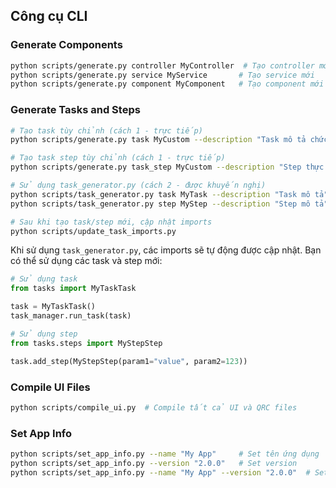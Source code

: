 ## Công cụ CLI

### Generate Components

```bash
python scripts/generate.py controller MyController  # Tạo controller mới
python scripts/generate.py service MyService       # Tạo service mới
python scripts/generate.py component MyComponent   # Tạo component mới
```

### Generate Tasks and Steps

```bash
# Tạo task tùy chỉnh (cách 1 - trực tiếp)
python scripts/generate.py task MyCustom --description "Task mô tả chức năng tùy chỉnh"

# Tạo task step tùy chỉnh (cách 1 - trực tiếp)
python scripts/generate.py task_step MyCustom --description "Step thực hiện chức năng tùy chỉnh"

# Sử dụng task_generator.py (cách 2 - được khuyến nghị)
python scripts/task_generator.py task MyTask --description "Task mô tả"
python scripts/task_generator.py step MyStep --description "Step mô tả"

# Sau khi tạo task/step mới, cập nhật imports
python scripts/update_task_imports.py
```

Khi sử dụng `task_generator.py`, các imports sẽ tự động được cập nhật. Bạn có thể sử dụng các task và step mới:

```python
# Sử dụng task
from tasks import MyTaskTask

task = MyTaskTask()
task_manager.run_task(task)

# Sử dụng step
from tasks.steps import MyStepStep

task.add_step(MyStepStep(param1="value", param2=123))
```

### Compile UI Files

```bash
python scripts/compile_ui.py  # Compile tất cả UI và QRC files
```

### Set App Info

```bash
python scripts/set_app_info.py --name "My App"     # Set tên ứng dụng
python scripts/set_app_info.py --version "2.0.0"   # Set version
python scripts/set_app_info.py --name "My App" --version "2.0.0"  # Set cả hai
```
